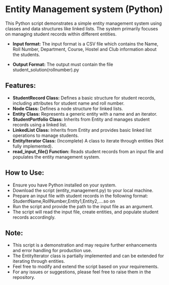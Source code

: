 # Entity Management system (Python)

This Python script demonstrates a simple entity management system using classes and data structures like linked lists. The system primarily focuses on managing student records within different entities.

- **Input format:**
The input format is a CSV file which contains the Name, Roll Number, Department, Course, Hostel and Club information about the students.

- **Output Format:**
The output must contain the file student_solution(rollnumber).py

## **Features:**</br>
- **StudentRecord Class:** Defines a basic structure for student records, including attributes for student name and roll number.</br>
- **Node Class:** Defines a node structure for linked lists.</br>
- **Entity Class:** Represents a generic entity with a name and an iterator.</br>
- **StudentPortfolio Class:** Inherits from Entity and manages student records using a linked list.</br>
- **LinkedList Class:** Inherits from Entity and provides basic linked list operations to manage students.</br>
- **EntityIterator Class:** (Incomplete) A class to iterate through entities (Not fully implemented).</br>
- **read_input_file() Function:** Reads student records from an input file and populates the entity management system.</br>

## **How to Use:**</br>
- Ensure you have Python installed on your system.</br>
- Download the script (entity_management.py) to your local machine.</br>
- Prepare an input file with student records in the following format: StudentName,RollNumber,Entity1,Entity2,....so on</br>
- Run the script and provide the path to the input file as an argument.</br>
- The script will read the input file, create entities, and populate student records accordingly.

## **Note:**</br>
- This script is a demonstration and may require further enhancements and error handling for production use.</br>
- The EntityIterator class is partially implemented and can be extended for iterating through entities.</br>
- Feel free to modify and extend the script based on your requirements.</br>
- For any issues or suggestions, please feel free to raise them in the repository.
